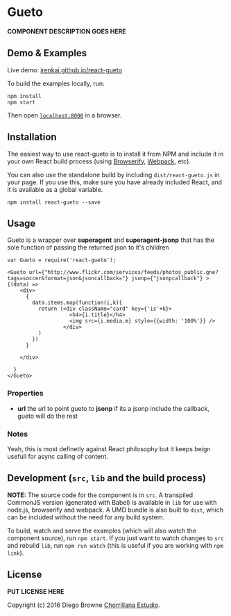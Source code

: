 # Gueto

__COMPONENT DESCRIPTION GOES HERE__


## Demo & Examples

Live demo: [irenkai.github.io/react-gueto](http://irenkai.github.io/react-gueto/)

To build the examples locally, run:

```
npm install
npm start
```

Then open [`localhost:8000`](http://localhost:8000) in a browser.


## Installation

The easiest way to use react-gueto is to install it from NPM and include it in your own React build process (using [Browserify](http://browserify.org), [Webpack](http://webpack.github.io/), etc).

You can also use the standalone build by including `dist/react-gueto.js` in your page. If you use this, make sure you have already included React, and it is available as a global variable.

```
npm install react-gueto --save
```


## Usage

Gueto is a wrapper over **superagent** and **superagent-jsonp** that has the sole function of passing the returned json to it's children

```
var Gueto = require('react-gueto');

<Gueto url={"http://www.flickr.com/services/feeds/photos_public.gne?tags=soccer&format=json&jsoncallback="} jsonp={"jsonpcallback"} >
{(data) =>
    <div>
      {
        data.items.map(function(i,k){
          return (<div className="card" key={'is'+k}>
                    <h4>{i.title}</h4>
                    <img src={i.media.m} style={{width: '100%'}} />
                  </div>
          )
        })
      }

    </div>

  }
</Gueto>
```

### Properties

* **url** the url to point gueto to
  **jsonp** if its a jsonp include the callback, gueto will do the rest

### Notes

  Yeah, this is most definetly against React philosophy but it keeps beign usefull for async calling of content.


## Development (`src`, `lib` and the build process)

**NOTE:** The source code for the component is in `src`. A transpiled CommonJS version (generated with Babel) is available in `lib` for use with node.js, browserify and webpack. A UMD bundle is also built to `dist`, which can be included without the need for any build system.

To build, watch and serve the examples (which will also watch the component source), run `npm start`. If you just want to watch changes to `src` and rebuild `lib`, run `npm run watch` (this is useful if you are working with `npm link`).

## License

__PUT LICENSE HERE__

Copyright (c) 2016 Diego Browne [Chorrillana Estudio](http://chorrillana.cl/).
